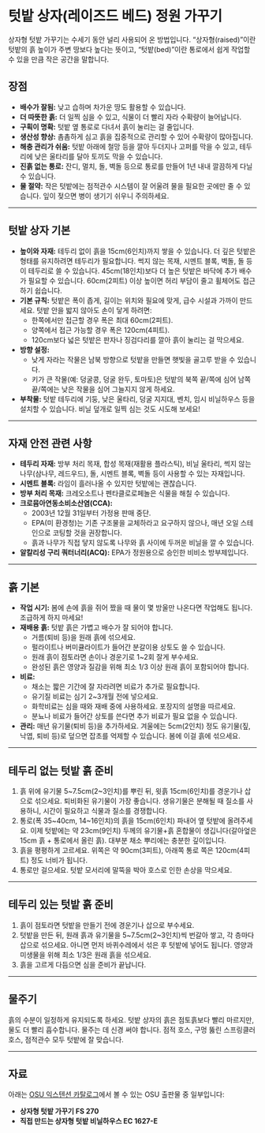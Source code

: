 # 텃밭 상자(레이즈드 베드) 정원 가꾸기

상자형 텃밭 가꾸기는 수세기 동안 널리 사용되어 온 방법입니다. “상자형(raised)”이란 텃밭의 흙 높이가 주변 땅보다 높다는 뜻이고, “텃밭(bed)”이란 통로에서 쉽게 작업할 수 있을 만큼 작은 공간을 말합니다.

## 장점

- **배수가 잘됨:** 낮고 습하며 차가운 땅도 활용할 수 있습니다.
- **더 따뜻한 흙:** 더 일찍 심을 수 있고, 식물이 더 빨리 자라 수확량이 늘어납니다.
- **구획이 명확:** 텃밭 옆 통로로 다녀서 흙이 눌리는 걸 줄입니다.
- **생산성 향상:** 촘촘하게 심고 흙을 집중적으로 관리할 수 있어 수확량이 많아집니다.
- **해충 관리가 쉬움:** 텃밭 아래에 철망 등을 깔아 두더지나 고퍼를 막을 수 있고, 테두리에 낮은 울타리를 달아 토끼도 막을 수 있습니다.
- **진흙 없는 통로:** 잔디, 멀치, 돌, 벽돌 등으로 통로를 만들어 1년 내내 깔끔하게 다닐 수 있습니다.
- **물 절약:** 작은 텃밭에는 점적관수 시스템이 잘 어울려 물을 필요한 곳에만 줄 수 있습니다. 잎이 젖으면 병이 생기기 쉬우니 주의하세요.

---

## 텃밭 상자 기본

- **높이와 자재:** 테두리 없이 흙을 15cm(6인치)까지 쌓을 수 있습니다. 더 깊은 텃밭은 형태를 유지하려면 테두리가 필요합니다. 썩지 않는 목재, 시멘트 블록, 벽돌, 돌 등이 테두리로 쓸 수 있습니다. 45cm(18인치)보다 더 높은 텃밭은 바닥에 추가 배수가 필요할 수 있습니다. 60cm(2피트) 이상 높이면 허리 부담이 줄고 휠체어도 접근하기 쉽습니다.
- **기본 규칙:** 텃밭은 폭이 좁게, 길이는 위치와 필요에 맞게, 급수 시설과 가까이 만드세요. 텃밭 안을 밟지 않아도 손이 닿게 하려면:
  - 한쪽에서만 접근할 경우 폭은 최대 60cm(2피트).
  - 양쪽에서 접근 가능할 경우 폭은 120cm(4피트).
  - 120cm보다 넓은 텃밭은 판자나 징검다리를 깔아 흙이 눌리는 걸 막으세요.
- **방향 설정:**
  - 낮게 자라는 작물은 남북 방향으로 텃밭을 만들면 햇빛을 골고루 받을 수 있습니다.
  - 키가 큰 작물(예: 덩굴콩, 덩굴 완두, 토마토)은 텃밭의 북쪽 끝/쪽에 심어 남쪽 끝/쪽에는 낮은 작물을 심어 그늘지지 않게 하세요.
- **부착물:** 텃밭 테두리에 기둥, 낮은 울타리, 덩굴 지지대, 벤치, 임시 비닐하우스 등을 설치할 수 있습니다. 비닐 덮개로 일찍 심는 것도 시도해 보세요!

---

## 자재 안전 관련 사항

- **테두리 자재:** 방부 처리 목재, 합성 목재(재활용 플라스틱), 비닐 울타리, 썩지 않는 나무(삼나무, 레드우드), 돌, 시멘트 블록, 벽돌 등이 사용할 수 있는 자재입니다.
- **시멘트 블록:** 라임이 흘러나올 수 있지만 텃밭에는 괜찮습니다.
- **방부 처리 목재:** 크레오소트나 펜타클로로페놀은 식물을 해칠 수 있습니다.
- **크로뮴아연동소비소산염(CCA):**
  - 2003년 12월 31일부터 가정용 판매 중단.
  - EPA(미 환경청)는 기존 구조물을 교체하라고 요구하지 않으나, 매년 오일 스테인으로 코팅할 것을 권장합니다.
  - 흙과 나무가 직접 닿지 않도록 나무와 흙 사이에 두꺼운 비닐을 깔 수 있습니다.
- **알칼리성 구리 쿼터너리(ACQ):** EPA가 정원용으로 승인한 비비소 방부제입니다.

---

## 흙 기본

- **작업 시기:** 봄에 손에 흙을 쥐어 짰을 때 물이 몇 방울만 나온다면 작업해도 됩니다. 조급하게 하지 마세요!
- **재배용 흙:** 텃밭 흙은 가볍고 배수가 잘 되어야 합니다.
  - 거름(퇴비 등)을 원래 흙에 섞으세요.
  - 펄라이트나 버미큘라이트가 들어간 분갈이용 상토도 쓸 수 있습니다.
  - 원래 흙이 점토라면 손이나 경운기로 1~2회 잘게 부수세요.
  - 완성된 흙은 영양과 질감을 위해 최소 1/3 이상 원래 흙이 포함되어야 합니다.
- **비료:**
  - 채소는 짧은 기간에 잘 자라려면 비료가 추가로 필요합니다.
  - 유기질 비료는 심기 2~3개월 전에 넣으세요.
  - 화학비료는 심을 때와 재배 중에 사용하세요. 포장지의 설명을 따르세요.
  - 분뇨나 비료가 들어간 상토를 쓴다면 추가 비료가 필요 없을 수 있습니다.
- **관리:** 매년 유기물(퇴비 등)을 추가하세요. 겨울에는 5cm(2인치) 정도 유기물(짚, 낙엽, 퇴비 등)로 덮으면 잡초를 억제할 수 있습니다. 봄에 이걸 흙에 섞으세요.

---

## 테두리 없는 텃밭 흙 준비

1. 흙 위에 유기물 5~7.5cm(2~3인치)를 뿌린 뒤, 윗흙 15cm(6인치)를 경운기나 삽으로 섞으세요. 퇴비화된 유기물이 가장 좋습니다. 생유기물은 분해될 때 질소를 사용하니, 시간이 필요하고 식물과 질소를 경쟁합니다.
2. 통로(폭 35~40cm, 14~16인치)의 흙을 15cm(6인치) 파내어 옆 텃밭에 올려주세요. 이제 텃밭에는 약 23cm(9인치) 두께의 유기물+흙 혼합물이 생깁니다(갈아엎은 15cm 흙 + 통로에서 올린 흙). 대부분 채소 뿌리에는 충분한 깊이입니다.
3. 흙을 평평하게 고르세요. 위쪽은 약 90cm(3피트), 아래쪽 통로 쪽은 120cm(4피트) 정도 너비가 됩니다.
4. 통로만 걸으세요. 텃밭 모서리에 말뚝을 박아 호스로 인한 손상을 막으세요.

---

## 테두리 있는 텃밭 흙 준비

1. 흙이 점토라면 텃밭을 만들기 전에 경운기나 삽으로 부수세요.
2. 텃밭을 만든 뒤, 원래 흙과 유기물을 5~7.5cm(2~3인치)씩 번갈아 쌓고, 각 층마다 삽으로 섞으세요. 아니면 먼저 바퀴수레에서 섞은 후 텃밭에 넣어도 됩니다. 영양과 미생물을 위해 최소 1/3은 원래 흙을 섞으세요.
3. 흙을 고르게 다듬으면 심을 준비가 끝납니다.

---

## 물주기

흙의 수분이 일정하게 유지되도록 하세요. 텃밭 상자의 흙은 점토흙보다 빨리 마르지만, 물도 더 빨리 흡수합니다. 물주는 데 신경 써야 합니다. 점적 호스, 구멍 뚫린 스프링클러 호스, 점적관수 모두 텃밭에 잘 맞습니다.

---

## 자료

아래는 [OSU 익스텐션 카탈로그](http://catalog.extension.oregonstate.edu)에서 볼 수 있는 OSU 출판물 중 일부입니다:

- **상자형 텃밭 가꾸기 FS 270**
- **직접 만드는 상자형 텃밭 비닐하우스 EC 1627-E**

